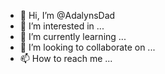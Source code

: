 - 👋 Hi, I’m @AdalynsDad
- 👀 I’m interested in ...
- 🌱 I’m currently learning ...
- 💞️ I’m looking to collaborate on ...
- 📫 How to reach me ...

<!---
AdalynsDad/AdalynsDad is a ✨ special ✨ repository because its `README.md` (this file) appears on your GitHub profile.
You can click the Preview link to take a look at your changes.
--->
